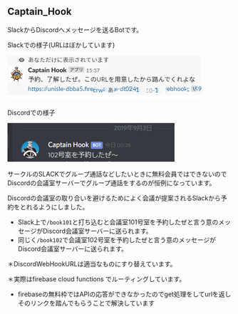 ## Captain_Hook
SlackからDiscordへメッセージを送るBotです。

Slackでの様子(URLはぼかしています)

![captainhook01](img/captainhook01.png "サンプル")

Discordでの様子

![captainhook02](img/captainhook02.png "サンプル")

サークルのSLACKでグループ通話などしたいときに無料会員ではできないのでDiscordの会議室サーバーでグループ通話をするのが恒例になっています。

Discordの会議室の取り合いを避けるためによく会議が提案されるSlackから予約をとれるようにしました。

- Slack上で`/book101`と打ち込むと会議室101号室を予約したぜと言う意のメッセージがDiscord会議室サーバーに送られます。
- 同じく`/book102`で会議室102号室を予約したぜと言う意のメッセージがDiscord会議室サーバーに送られます。

＊DiscordWebHookURLは適当なものにすり替えています。

＊実際はfirebase cloud functions でルーティングしています。

* firebaseの無料枠ではAPIの応答ができなかったのでget処理をしてurlを返しそのリンクを踏んでもらうことで解決しています

